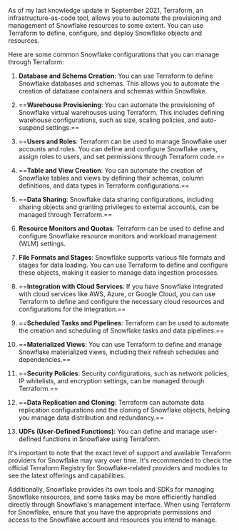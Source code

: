 As of my last knowledge update in September 2021, Terraform, an infrastructure-as-code tool, allows you to automate the provisioning and management of Snowflake resources to some extent. You can use Terraform to define, configure, and deploy Snowflake objects and resources.

Here are some common Snowflake configurations that you can manage through Terraform:

1. **Database and Schema Creation**: You can use Terraform to define Snowflake databases and schemas. This allows you to automate the creation of database containers and schemas within Snowflake.

2. ==**Warehouse Provisioning**: You can automate the provisioning of Snowflake virtual warehouses using Terraform. This includes defining warehouse configurations, such as size, scaling policies, and auto-suspend settings.==

3. ==**Users and Roles**: Terraform can be used to manage Snowflake user accounts and roles. You can define and configure Snowflake users, assign roles to users, and set permissions through Terraform code.==

4. ==**Table and View Creation**: You can automate the creation of Snowflake tables and views by defining their schemas, column definitions, and data types in Terraform configurations.==

5. ==**Data Sharing**: Snowflake data sharing configurations, including sharing objects and granting privileges to external accounts, can be managed through Terraform.==

6. **Resource Monitors and Quotas**: Terraform can be used to define and configure Snowflake resource monitors and workload management (WLM) settings.

7. **File Formats and Stages**: Snowflake supports various file formats and stages for data loading. You can use Terraform to define and configure these objects, making it easier to manage data ingestion processes.

8. ==**Integration with Cloud Services**: If you have Snowflake integrated with cloud services like AWS, Azure, or Google Cloud, you can use Terraform to define and configure the necessary cloud resources and configurations for the integration.==

9. ==**Scheduled Tasks and Pipelines**: Terraform can be used to automate the creation and scheduling of Snowflake tasks and data pipelines.==

10. ==**Materialized Views**: You can use Terraform to define and manage Snowflake materialized views, including their refresh schedules and dependencies.==

11. ==**Security Policies**: Security configurations, such as network policies, IP whitelists, and encryption settings, can be managed through Terraform.==

12. ==**Data Replication and Cloning**: Terraform can automate data replication configurations and the cloning of Snowflake objects, helping you manage data distribution and redundancy.==

13. **UDFs (User-Defined Functions)**: You can define and manage user-defined functions in Snowflake using Terraform.

It's important to note that the exact level of support and available Terraform providers for Snowflake may vary over time. It's recommended to check the official Terraform Registry for Snowflake-related providers and modules to see the latest offerings and capabilities.

Additionally, Snowflake provides its own tools and SDKs for managing Snowflake resources, and some tasks may be more efficiently handled directly through Snowflake's management interface. When using Terraform for Snowflake, ensure that you have the appropriate permissions and access to the Snowflake account and resources you intend to manage.
